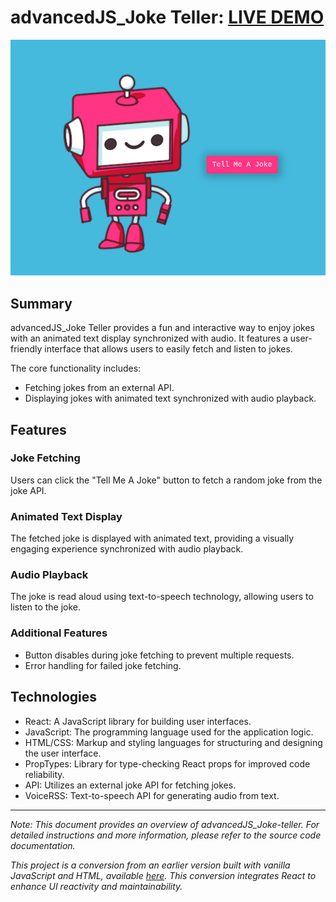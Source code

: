 # advancedJS_Joke Teller: [LIVE DEMO](https://shcoobz.github.io/advancedJS_joke-teller/)

![advancedJS_Joke Teller](assets/advancedJS_joke-teller.png)

## Summary

advancedJS_Joke Teller provides a fun and interactive way to enjoy jokes with an animated text display synchronized with audio. It features a user-friendly interface that allows users to easily fetch and listen to jokes.

The core functionality includes:

- Fetching jokes from an external API.
- Displaying jokes with animated text synchronized with audio playback.

## Features

### Joke Fetching

Users can click the "Tell Me A Joke" button to fetch a random joke from the joke API.

### Animated Text Display

The fetched joke is displayed with animated text, providing a visually engaging experience synchronized with audio playback.

### Audio Playback

The joke is read aloud using text-to-speech technology, allowing users to listen to the joke.

### Additional Features

- Button disables during joke fetching to prevent multiple requests.
- Error handling for failed joke fetching.

## Technologies

- React: A JavaScript library for building user interfaces.
- JavaScript: The programming language used for the application logic.
- HTML/CSS: Markup and styling languages for structuring and designing the user interface.
- PropTypes: Library for type-checking React props for improved code reliability.
- API: Utilizes an external joke API for fetching jokes.
- VoiceRSS: Text-to-speech API for generating audio from text.

---

_Note: This document provides an overview of advancedJS_Joke-teller. For detailed instructions and more information, please refer to the source code documentation._

_This project is a conversion from an earlier version built with vanilla JavaScript and HTML, available [here](https://github.com/Shcoobz/basicJS_joke-teller/). This conversion integrates React to enhance UI reactivity and maintainability._
